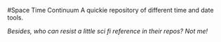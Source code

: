 #Space Time Continuum
A quickie repository of different time and date tools.

*Besides, who can resist a little sci fi reference in their repos? Not me!*
